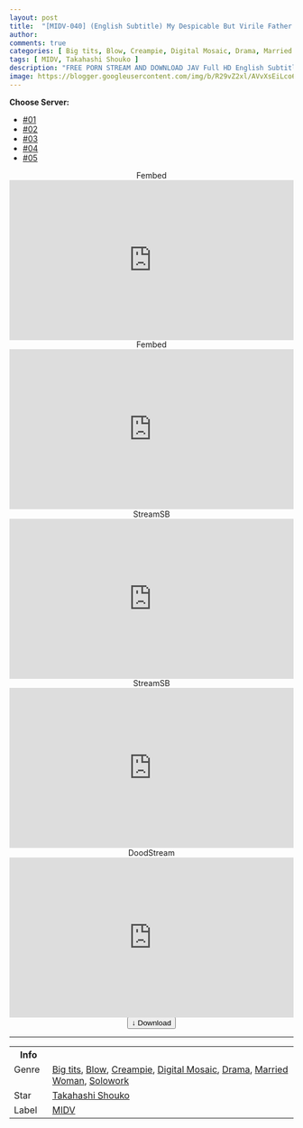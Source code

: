 ```yaml
---
layout: post
title:  "[MIDV-040] (English Subtitle) My Despicable But Virile Father In Law Tries To Get Me Pregnant By Cumming Inside Me… Shoko Takahashi"
author:
comments: true
categories: [ Big tits, Blow, Creampie, Digital Mosaic, Drama, Married Woman, Solowork ]
tags: [ MIDV, Takahashi Shouko ]
description: "FREE PORN STREAM AND DOWNLOAD JAV Full HD English Subtitle"
image: https://blogger.googleusercontent.com/img/b/R29vZ2xl/AVvXsEiLco6q7clZZmmENumTLkHqG5pzm35Wi-OgF3UkliHTCzhOrU7criuM_cqAroqyj823PJQ2GY7W-okDzVnmQ3JqYv3w_2FTdA4liiKhBqb25FnxuB-dcFuIvu1OMcGxw_kNSx9okn6YAP46-f3nuOGof-xdcsYWaC6tPYGD1SgavND7mQsEKoPELPv5/s1600/midv040pl.jpg
---
```


<div id="utb">
<b>Choose Server:</b>
<ul id="udltb">
<li><a href="#tab1">#01</a></li>
<li><a href="#tab2">#02</a></li>
<li><a href="#tab3">#03</a></li>
<li><a href="#tab4">#04</a></li>
<li><a href="#tab5">#05</a></li>
</ul>
<div id="udlctn">
<div id="tab1">
<!--- #01 Start --->
<center>Fembed</center>
<div style="padding-bottom:56.25%; position:relative; display:block; width: 100%">
  <iframe width="100%" height="100%"
    src="https://watchjavnow.xyz/v/ygj4wse86lp-8ml"
    frameborder="0" allowfullscreen="" style="position:absolute; top:0; left: 0">
  </iframe>
</div>
<!--- #01 End --->
</div>
<div id="tab2">
<!--- #02 Start --->
<center>Fembed</center>
<div style="padding-bottom:56.25%; position:relative; display:block; width: 100%">
  <iframe width="100%" height="100%"
    src="https://javhdfree.icu/v/d-yx4uxzygznp84"
    frameborder="0" allowfullscreen="" style="position:absolute; top:0; left: 0">
  </iframe>
</div>
<!--- #02 End --->
</div>
<div id="tab3">
<!--- #03 Start --->
<center>StreamSB</center>
<div style="padding-bottom:56.25%; position:relative; display:block; width: 100%">
  <iframe width="100%" height="100%"
    src="https://sbfull.com/e/4y6dbdoz97mq.html"
    frameborder="0" allowfullscreen="" style="position:absolute; top:0; left: 0">
  </iframe>
</div>
<!--- #03 End --->
</div>
<div id="tab4">
<!--- #04 Start --->
<center>StreamSB</center>
<div style="padding-bottom:56.25%; position:relative; display:block; width: 100%">
  <iframe width="100%" height="100%"
    src="https://javside.com/e/o5e2821u25np.html"
    frameborder="0" allowfullscreen="" style="position:absolute; top:0; left: 0">
  </iframe>
</div>
<!--- #04 End --->
</div>
<div id="tab5">
<!--- #05 Start --->
<center>DoodStream</center>
<div style="padding-bottom:56.25%; position:relative; display:block; width: 100%">
  <iframe width="100%" height="100%"
    src="https://dood.pm/e/yemzex6ndzs1%20"
    frameborder="0" allowfullscreen="" style="position:absolute; top:0; left: 0">
  </iframe>
</div>
<!--- #05 End --->
</div>
</div>
</div>

<center>
<a href="/d/midv-040-eng-sub">
<button class="btn btn-outline-dark py-2 px-5 d-block w-100 show-comments"><b>&darr;</b> Download</button>
</a>
</center>
<hr />
<table>
  <tr>
    <th>Info</th>
  </tr>
  <tr>
    <td>Genre &nbsp;</td>
    <td> <a href="{{ site.baseurl }}/categories#Big-tits">Big tits</a>, <a href="{{ site.baseurl }}/categories#Blow">Blow</a>, <a href="{{ site.baseurl }}/categories#Creampie">Creampie</a>, <a href="{{ site.baseurl }}/categories#Digital-Mosaic">Digital Mosaic</a>, <a href="{{ site.baseurl }}/categories#Drama">Drama</a>, <a href="{{ site.baseurl }}/categories#Married-Woman">Married Woman</a>, <a href="{{ site.baseurl }}/categories#Solowork">Solowork</a></td>
  </tr>
  <tr>
    <td>Star</td>
    <td> <a href="{{ site.baseurl }}/tags#Takahashi-Shouko">Takahashi Shouko</a></td>
  </tr>
  <tr>
    <td>Label</td>
    <td> <a href="{{ site.baseurl }}/tags#MIDV">MIDV</a></td>
  </tr>
</table>
